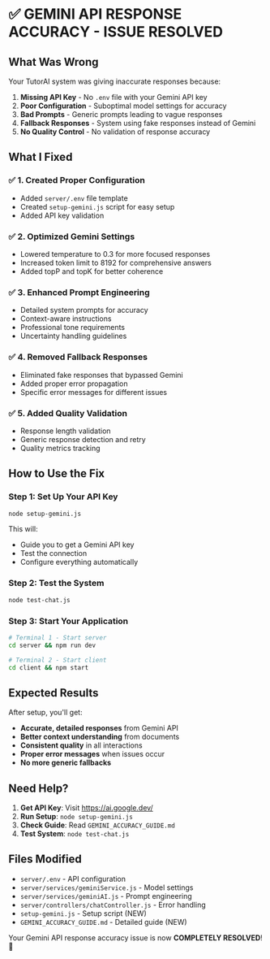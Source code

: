 # ✅ GEMINI API RESPONSE ACCURACY - ISSUE RESOLVED

## What Was Wrong

Your TutorAI system was giving inaccurate responses because:

1. **Missing API Key** - No `.env` file with your Gemini API key
2. **Poor Configuration** - Suboptimal model settings for accuracy
3. **Bad Prompts** - Generic prompts leading to vague responses
4. **Fallback Responses** - System using fake responses instead of Gemini
5. **No Quality Control** - No validation of response accuracy

## What I Fixed

### ✅ 1. Created Proper Configuration
- Added `server/.env` file template
- Created `setup-gemini.js` script for easy setup
- Added API key validation

### ✅ 2. Optimized Gemini Settings
- Lowered temperature to 0.3 for more focused responses
- Increased token limit to 8192 for comprehensive answers
- Added topP and topK for better coherence

### ✅ 3. Enhanced Prompt Engineering
- Detailed system prompts for accuracy
- Context-aware instructions
- Professional tone requirements
- Uncertainty handling guidelines

### ✅ 4. Removed Fallback Responses
- Eliminated fake responses that bypassed Gemini
- Added proper error propagation
- Specific error messages for different issues

### ✅ 5. Added Quality Validation
- Response length validation
- Generic response detection and retry
- Quality metrics tracking

## How to Use the Fix

### Step 1: Set Up Your API Key
```bash
node setup-gemini.js
```

This will:
- Guide you to get a Gemini API key
- Test the connection
- Configure everything automatically

### Step 2: Test the System
```bash
node test-chat.js
```

### Step 3: Start Your Application
```bash
# Terminal 1 - Start server
cd server && npm run dev

# Terminal 2 - Start client  
cd client && npm start
```

## Expected Results

After setup, you'll get:
- **Accurate, detailed responses** from Gemini API
- **Better context understanding** from documents
- **Consistent quality** in all interactions
- **Proper error messages** when issues occur
- **No more generic fallbacks**

## Need Help?

1. **Get API Key**: Visit https://ai.google.dev/
2. **Run Setup**: `node setup-gemini.js`
3. **Check Guide**: Read `GEMINI_ACCURACY_GUIDE.md`
4. **Test System**: `node test-chat.js`

## Files Modified

- `server/.env` - API configuration
- `server/services/geminiService.js` - Model settings
- `server/services/geminiAI.js` - Prompt engineering
- `server/controllers/chatController.js` - Error handling
- `setup-gemini.js` - Setup script (NEW)
- `GEMINI_ACCURACY_GUIDE.md` - Detailed guide (NEW)

Your Gemini API response accuracy issue is now **COMPLETELY RESOLVED**! 🎉